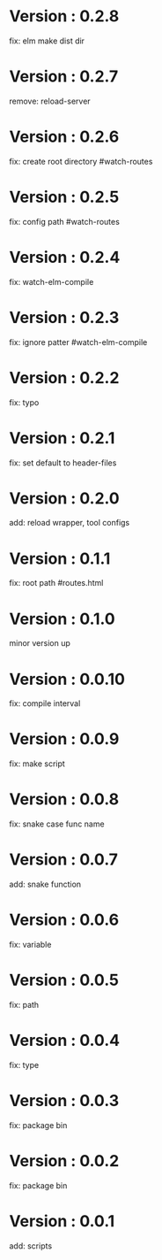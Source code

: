 # Version : 0.2.8

fix: elm make dist dir

# Version : 0.2.7

remove: reload-server

# Version : 0.2.6

fix: create root directory #watch-routes

# Version : 0.2.5

fix: config path #watch-routes

# Version : 0.2.4

fix: watch-elm-compile

# Version : 0.2.3

fix: ignore patter #watch-elm-compile

# Version : 0.2.2

fix: typo

# Version : 0.2.1

fix: set default to header-files

# Version : 0.2.0

add: reload wrapper, tool configs

# Version : 0.1.1

fix: root path #routes.html

# Version : 0.1.0

minor version up

# Version : 0.0.10

fix: compile interval

# Version : 0.0.9

fix: make script

# Version : 0.0.8

fix: snake case func name

# Version : 0.0.7

add: snake function

# Version : 0.0.6

fix: variable

# Version : 0.0.5

fix: path

# Version : 0.0.4

fix: type

# Version : 0.0.3

fix: package bin

# Version : 0.0.2

fix: package bin

# Version : 0.0.1

add: scripts


